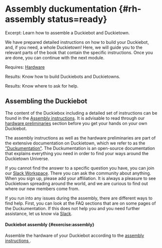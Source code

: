 # Assembly duckumentation {#rh-assembly status=ready}

Excerpt: Learn how to assemble a Duckiebot and Duckietown.

We have prepared detailed instructions on how to build your Duckiebot, and, if you need, a whole Duckietown! Here, we will guide you to the relevant parts of the book that contain the specific instructions. Once you are done, you can continue with the next module.

<div class='requirements' markdown='1'>

  Requires: [Hardware](https://get.duckietown.org/)

  Results: Know how to build Duckiebots and Duckietowns.

  Results: Know where to ask for help.

</div>

<minitoc/>


## Assembling the Duckiebot

The content of the Duckiebox including a detailed set of instructions can be found in the [Assembly instructions](+opmanual_duckiebot#assembling-duckiebot-db18). It is advisable to read through our [hardware preliminaries](+opmanual_duckiebot#db-opmanual-hw-prel) section before you get your hands on your own Duckiebot.

The assembly instructions as well as the hardware preliminaries are part of the extensive documentation on Duckietown, which we refer to as the ["Duckumentation"](https://docs.duckietown.org/daffy/). The Duckumentation is an open-source documentation that explains everything you need in order to find your ways around the Duckietown Universe.

If you cannot find the answer to a specific question you have, you can join our [Slack Workspace][slack]. There you
can ask the community about anything. When you sign up, please add your affiliation. It is always a pleasure to see Duckietown spreading around the world, and we are curious to find out
where our new members come from.

[slack]: https://duckietown.slack.com/

If you run into any issues during the assembly, there are different ways to find help. First, you can look at the FAQ
 sections that are on some pages of the Duckumentation. If this does not help you and you need further assistance, let us know via [Slack](https://duckietown.slack.com/).

#### Duckiebot assembly {#exercise:assembly}

Assemble the hardware of your Duckiebot according to the [assembly instructions
](+opmanual_duckiebot#assembling-duckiebot-db18).
